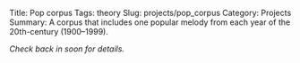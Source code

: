 Title: Pop corpus
Tags: theory
Slug: projects/pop_corpus
Category: Projects
Summary: A corpus that includes one popular melody from each year of the 20th-century (1900–1999).

*Check back in soon for details.*

